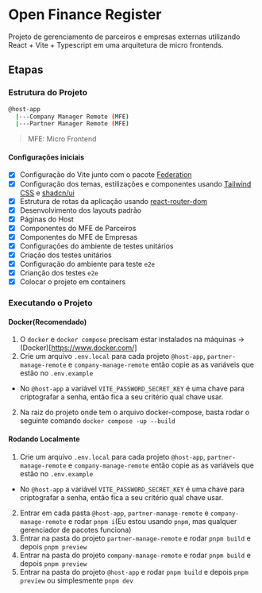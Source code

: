 # Open Finance Register

Projeto de gerenciamento de parceiros e empresas externas utilizando React + Vite + Typescript em uma arquitetura de micro frontends.

## Etapas
### Estrutura do Projeto
```sh
@host-app
  |---Company Manager Remote (MFE)
  |---Partner Manager Remote (MFE)
```
>MFE: Micro Frontend

#### Configurações iniciais
- [x] Configuração do Vite junto com o pacote [Federation](https://github.com/originjs/vite-plugin-federation)
- [x] Configuração dos temas, estilizações e componentes usando [Tailwind CSS](https://tailwindcss.com/docs/installation) e [shadcn/ui](https://tailwindcss.com/docs/installation)
- [x] Estrutura de rotas da aplicação usando [react-router-dom](https://reactrouter.com/en/main)
- [x]  Desenvolvimento dos layouts padrão
- [x] Páginas do Host
- [x] Componentes do MFE de Parceiros
- [x] Componentes do MFE de Empresas
- [x] Configurações do ambiente de testes unitários
- [x] Criação dos testes unitários
- [x] Configuração do ambiente para teste `e2e`
- [x] Crianção dos testes `e2e`
- [x] Colocar o projeto em containers

### Executando o Projeto
#### Docker(Recomendado)
1. O `docker` e `docker compose` precisam estar instalados na máquinas -> (Docker)[https://www.docker.com/] 
2. Crie um arquivo `.env.local` para cada projeto `@host-app`, `partner-manage-remote` e `company-manage-remote` então copie as as variáveis que estão no `.env.example`
  - No `@host-app` a variável `VITE_PASSWORD_SECRET_KEY` é uma chave para criptografar a senha, então fica a seu critério qual chave usar.
2. Na raiz do projeto onde tem o arquivo docker-compose, basta rodar o seguinte comando `docker compose -up --build`

#### Rodando Localmente
1. Crie um arquivo `.env.local` para cada projeto `@host-app`, `partner-manage-remote` e `company-manage-remote` então copie as as variáveis que estão no `.env.example`
  - No `@host-app` a variável `VITE_PASSWORD_SECRET_KEY` é uma chave para criptografar a senha, então fica a seu critério qual chave usar.
2. Entrar em cada pasta `@host-app`, `partner-manage-remote` e `company-manage-remote` e rodar `pnpm i`(Eu estou usando `pnpm`, mas qualquer gerenciador de pacotes funciona)
3. Entrar na pasta do projeto `partner-manage-remote` e rodar `pnpm build` e depois `pnpm preview`
4. Entrar na pasta do projeto `company-manage-remote` e rodar `pnpm build` e depois `pnpm preview`
5. Entrar na pasta do projeto `@host-app` e rodar `pnpm build` e depois `pnpm preview` ou simplesmente `pnpm dev`

